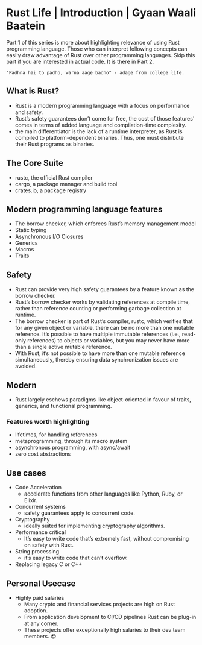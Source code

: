 # Rust Life | Introduction | Gyaan Waali Baatein
Part 1 of this series is more about highlighting relevance of using Rust programming language.
Those who can interpret following concepts can easily draw advantage of Rust over other programming languages.
Skip this part if you are interested in actual code. It is there in Part 2. 

```
"Padhna hai to padho, warna aage badho" - adage from college life.
```

## What is Rust?
- Rust is a modern programming language with a focus on performance and safety.
- Rust’s safety guarantees don’t come for free, the cost of those features' comes in terms of added language and compilation-time complexity.
- the main differentiator is the lack of a runtime interpreter, as Rust is compiled to platform-dependent binaries. Thus, one must distribute their Rust programs as binaries.

## The Core Suite
- rustc, the official Rust compiler
- cargo, a package manager and build tool
- crates.io, a package registry

## Modern programming language features
- The borrow checker, which enforces Rust’s memory management model 
- Static typing
- Asynchronous I/O Closures
- Generics
- Macros
- Traits

## Safety
- Rust can provide very high safety guarantees by a feature known as the borrow checker.
- Rust’s borrow checker works by validating references at compile time, rather than reference counting or performing garbage collection at runtime.
- The borrow checker is part of Rust’s compiler, rustc, which verifies that for any given object or variable, there can be no more than one mutable reference. It’s possible to have multiple immutable references (i.e., read-only references) to objects or variables, but you may never have more than a single active mutable reference.
- With Rust, it’s not possible to have more than one mutable reference simultaneously, thereby ensuring data synchronization issues are avoided.

## Modern
- Rust largely eschews paradigms like object-oriented in favour of traits, generics, and functional programming.
### Features worth highlighting
- lifetimes, for handling references
- metaprogramming, through its macro system 
- asynchronous programming, with async/await
- zero cost abstractions


## Use cases
- Code Acceleration
  - accelerate functions from other languages like Python, Ruby, or Elixir.
- Concurrent systems
  - safety guarantees apply to concurrent code.
- Cryptography
  - ideally suited for implementing cryptography algorithms.
- Performance critical
  - It’s easy to write code that’s extremely fast, without compromising on safety with Rust.
- String processing
  - it’s easy to write code that can’t overflow.
- Replacing legacy C or C++

## Personal Usecase
- Highly paid salaries
  - Many crypto and financial services projects are high on Rust adoption. 
  - From application development to CI/CD pipelines Rust can be plug-in at any corner.
  - These projects offer exceptionally high salaries to their dev team members. :heart_eyes:

